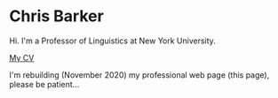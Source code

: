 # Chris Barker

Hi.  I'm a Professor of Linguistics at New York University.

[My CV](barker-cv.pdf)

I'm rebuilding (November 2020) my professional web page (this page), please be patient...
